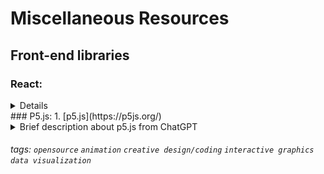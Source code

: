 # Miscellaneous Resources

## Front-end libraries
### React:
<details>
1. [developerway.com](https://www.developerway.com/?filter=react).   

![developerway ss](./images/developerway.png)
###### tags: `frontend` `react` `blog` 
</details>
### P5.js:
1. [p5.js](https://p5js.org/)   
<details><summary>Brief description about p5.js from ChatGPT</summary>
<p>
It is a JavaScript library that makes it easy to create interactive graphics and animations in a web browser. p5.js is based on the Processing programming language and provides a simple and intuitive API for creating and manipulating graphics, sounds, and interactivity. 
</p>
<p>
With p5.js, you can create animations, generative art, games, data visualizations, and other interactive projects directly in your web browser using JavaScript. The library is open source and has a large community of users and contributors, which means there are many resources and examples available to help you get started and learn more about p5.js.    
</p>
![p5js](./images/p5js.png)  
</details>   
  
###### tags: `opensource` `animation` `creative design/coding` `interactive graphics` `data visualization` 



